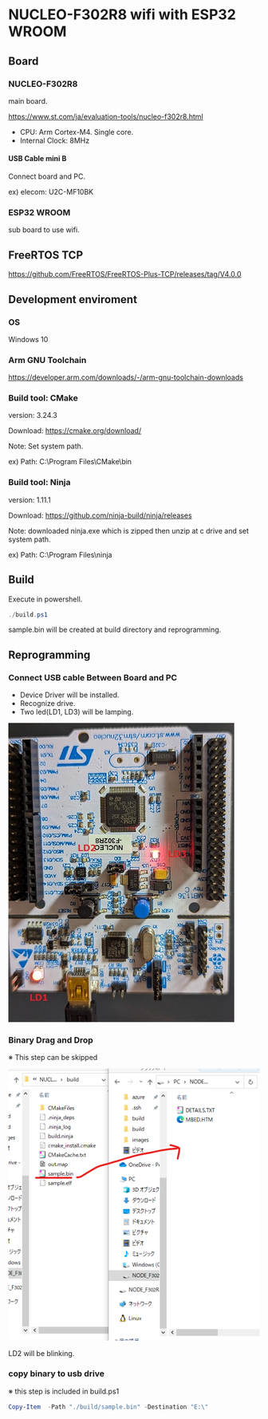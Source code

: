 # NUCLEO-F302R8 wifi with ESP32 WROOM

## Board

### NUCLEO-F302R8

main board.

<https://www.st.com/ja/evaluation-tools/nucleo-f302r8.html>

* CPU: Arm Cortex-M4. Single core.
* Internal Clock: 8MHz

#### USB Cable mini B

Connect board and PC.

ex) elecom: U2C-MF10BK

### ESP32 WROOM

sub board to use wifi.

## FreeRTOS TCP

<https://github.com/FreeRTOS/FreeRTOS-Plus-TCP/releases/tag/V4.0.0>

## Development enviroment

### OS

Windows 10

### Arm GNU Toolchain

<https://developer.arm.com/downloads/-/arm-gnu-toolchain-downloads>

### Build tool: CMake

version: 3.24.3

Download: <https://cmake.org/download/>

Note: Set system path.

ex) Path: C:\Program Files\CMake\bin

### Build tool: Ninja

version: 1.11.1

Download: <https://github.com/ninja-build/ninja/releases>

Note: downloaded ninja.exe which is zipped then unzip at c drive and set system path.

ex) Path: C:\Program Files\ninja

## Build

Execute in powershell.

```powershell
./build.ps1
```

sample.bin will be created at build directory and reprogramming.

## Reprogramming

### Connect USB cable Between Board and PC

* Device Driver will be installed.
* Recognize drive.
* Two led(LD1, LD3) will be lamping.

![Board](/images/image-2023-09-09-Board.jpg)

### Binary Drag and Drop

※ This step can be skipped

![Drag and Drop](/images/image-2023-09-09-DraAndDrop.png)

LD2 will be blinking.

### copy binary to usb drive

※ this step is included in build.ps1

``` powershell
Copy-Item  -Path "./build/sample.bin" -Destination "E:\"
```
